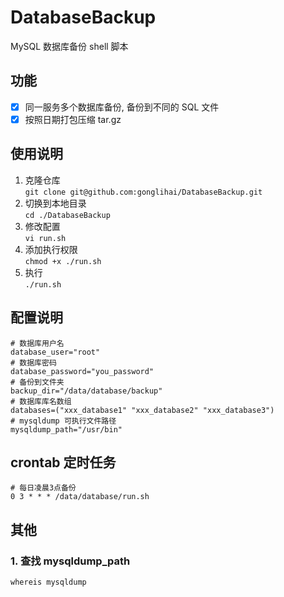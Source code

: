 # DatabaseBackup

MySQL 数据库备份 shell 脚本

## 功能
- [x] 同一服务多个数据库备份, 备份到不同的 SQL 文件
- [x] 按照日期打包压缩 tar.gz

## 使用说明
1. 克隆仓库  
 `git clone git@github.com:gonglihai/DatabaseBackup.git`
2. 切换到本地目录  
 `cd ./DatabaseBackup`
3. 修改配置  
`vi run.sh`  
4. 添加执行权限  
`chmod +x ./run.sh`
5. 执行  
`./run.sh`

## 配置说明
 ``` shell
# 数据库用户名
database_user="root"
# 数据库密码
database_password="you_password"
# 备份到文件夹
backup_dir="/data/database/backup"
# 数据库库名数组
databases=("xxx_database1" "xxx_database2" "xxx_database3")
# mysqldump 可执行文件路径
mysqldump_path="/usr/bin"
```

## crontab 定时任务
``` shell
# 每日凌晨3点备份
0 3 * * * /data/database/run.sh
```

## 其他
### 1. 查找 mysqldump_path 
`whereis mysqldump`

